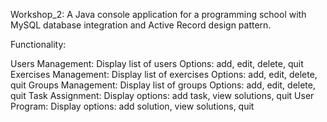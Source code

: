 Workshop_2: A Java console application for a programming school with MySQL database integration and Active Record design pattern.

Functionality:

Users Management:
Display list of users
Options: add, edit, delete, quit
Exercises Management:
Display list of exercises
Options: add, edit, delete, quit
Groups Management:
Display list of groups
Options: add, edit, delete, quit
Task Assignment:
Display options: add task, view solutions, quit
User Program:
Display options: add solution, view solutions, quit
